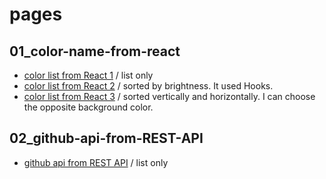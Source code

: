 # pages

## 01_color-name-from-react

- [color list from React 1](https://obabachan.github.io/javascript-practice/01_color-name-from-react/) / list only
- [color list from React 2](https://obabachan.github.io/javascript-practice/01_color-name-from-react_02/) / sorted by brightness. It used Hooks.
- [color list from React 3](https://obabachan.github.io/javascript-practice/01_color-name-from-react_03/) / sorted vertically and horizontally. I can choose the opposite background color.

## 02_github-api-from-REST-API

- [github api from REST API](https://obabachan.github.io/javascript-practice/01_github-api-from-REST-API-01/) / list only
